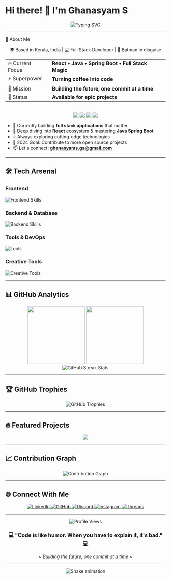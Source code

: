 # Hi there! 👋 I'm **Ghanasyam S** 

<div align="center">
  <img src="https://readme-typing-svg.herokuapp.com?font=Fira+Code&weight=500&size=25&pause=1000&color=00FF94&center=true&vCenter=true&width=600&lines=Full+Stack+Developer+from+Kerala%2C+India;Building+Amazing+Web+Applications;Always+Learning+New+Technologies;I+Am+Batman+%F0%9F%A6%87" alt="Typing SVG" />
</div>

---

🚀 About Me
<div align="center">
🌍 Based in Kerala, India | 💻 Full Stack Developer | 🦇 Batman in disguise
  <br/>
  <table>
    <tr>
      <td>🔥 Current Focus</td>
      <td><strong>React • Java • Spring Boot • Full Stack Magic</strong></td>
    </tr>
    <tr>
      <td>⚡ Superpower</td>
      <td><strong>Turning coffee into code</strong></td>
    </tr>
    <tr>
      <td>🎯 Mission</td>
      <td><strong>Building the future, one commit at a time</strong></td>
    </tr>
    <tr>
      <td>💼 Status</td>
      <td><strong>Available for epic projects</strong></td>
    </tr>
  </table>
  <br/>
  <img src="https://img.shields.io/badge/Code-React-61DAFB?style=for-the-badge&logo=react&logoColor=white"/>
  <img src="https://img.shields.io/badge/Code-Java-ED8B00?style=for-the-badge&logo=java&logoColor=white"/>
  <img src="https://img.shields.io/badge/Framework-Spring_Boot-6DB33F?style=for-the-badge&logo=spring&logoColor=white"/>
  <img src="https://img.shields.io/badge/Database-MySQL-4479A1?style=for-the-badge&logo=mysql&logoColor=white"/>
</div>

- 🔭 Currently building **full stack applications** that matter
- 🌱 Deep diving into **React** ecosystem & mastering **Java Spring Boot**
- 💡 Always exploring cutting-edge technologies
- 🎯 2024 Goal: Contribute to more open source projects
- 📫 Let's connect: **[ghanasyams.gs@gmail.com](mailto:ghanasyams.gs@gmail.com)**

---

## 🛠️ Tech Arsenal

### Frontend
<p align="left">
  <img src="https://skillicons.dev/icons?i=react,js,html,css,bootstrap" alt="Frontend Skills"/>
</p>

### Backend & Database
<p align="left">
  <img src="https://skillicons.dev/icons?i=java,spring,nodejs,mysql" alt="Backend Skills"/>
</p>

### Tools & DevOps
<p align="left">
  <img src="https://skillicons.dev/icons?i=git,aws,webpack,babel,vscode" alt="Tools"/>
</p>

### Creative Tools
<p align="left">
  <img src="https://skillicons.dev/icons?i=premiere" alt="Creative Tools"/>
</p>

---

## 📊 GitHub Analytics

<div align="center">
  <img height="180em" src="https://github-readme-stats.vercel.app/api?username=GhanasyamS&show_icons=true&theme=tokyonight&include_all_commits=true&hide_border=true&bg_color=0D1117&title_color=00FF94&text_color=FFFFFF&icon_color=00FF94"/>
  <img height="180em" src="https://github-readme-stats.vercel.app/api/top-langs/?username=GhanasyamS&layout=compact&langs_count=7&theme=tokyonight&hide_border=true&bg_color=0D1117&title_color=00FF94&text_color=FFFFFF"/>
</div>
<div align="center">
  <img src="https://nirzak-streak-stats.vercel.app/?user=GhanasyamS&theme=dark&hide_border=false" alt="GitHub Streak Stats" />
</div>

---

## 🏆 GitHub Trophies

<div align="center">
  <img src="https://github-profile-trophy.vercel.app/?username=GhanasyamS&theme=tokyonight&no-frame=true&row=1&column=6&margin-h=15&margin-w=5" alt="GitHub Trophies"/>
</div>

---

## 🔥 Featured Projects

<div align="center">
  <a href="https://github.com/GhanasyamS/Keep-Note-Final">
    <img src="https://github-readme-stats.vercel.app/api/pin/?username=GhanasyamS&repo=Keep-Note-Final&theme=tokyonight&hide_border=true&bg_color=0D1117&title_color=00FF94&text_color=FFFFFF&icon_color=00FF94" />
  </a>
</div>

---

## 📈 Contribution Graph

<div align="center">
  <img src="https://github-readme-activity-graph.vercel.app/graph?username=GhanasyamS&theme=tokyo-night&bg_color=0D1117&color=00FF94&line=00FF94&point=FFFFFF&area=true&hide_border=true" alt="Contribution Graph"/>
</div>

---

## 🌐 Connect With Me

<div align="center">
  <a href="https://www.linkedin.com/in/ghanasyam-s" target="_blank">
    <img src="https://img.shields.io/badge/LinkedIn-0077B5?style=for-the-badge&logo=linkedin&logoColor=white" alt="LinkedIn"/>
  </a>
  <a href="https://www.github.com/GhanasyamS" target="_blank">
    <img src="https://img.shields.io/badge/GitHub-100000?style=for-the-badge&logo=github&logoColor=white" alt="GitHub"/>
  </a>
  <a href="https://discord.com/users/nazalezious" target="_blank">
    <img src="https://img.shields.io/badge/Discord-5865F2?style=for-the-badge&logo=discord&logoColor=white" alt="Discord"/>
  </a>
  <a href="http://www.instagram.com/_irontheartz_" target="_blank">
    <img src="https://img.shields.io/badge/Instagram-E4405F?style=for-the-badge&logo=instagram&logoColor=white" alt="Instagram"/>
  </a>
  <a href="https://www.threads.net/@_ironheartz_" target="_blank">
    <img src="https://img.shields.io/badge/Threads-000000?style=for-the-badge&logo=threads&logoColor=white" alt="Threads"/>
  </a>
</div>

---

<div align="center">
  <img src="https://komarev.com/ghpvc/?username=GhanasyamS&color=00FF94&style=flat-square&label=Profile+Views" alt="Profile Views"/>
</div>

<div align="center">
  <h3>💻 "Code is like humor. When you have to explain it, it's bad." 💻</h3>
  <p><i>~ Building the future, one commit at a time ~</i></p>
</div>

---

<div align="center">
  <img src="https://raw.githubusercontent.com/GhanasyamS/GhanasyamS/output/github-contribution-grid-snake-dark.svg" alt="Snake animation" />
</div>

